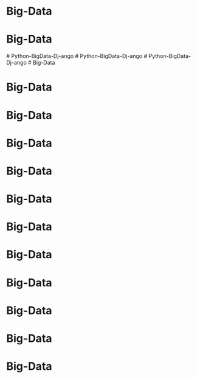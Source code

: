 # Big-Data
# Big-Data
#   P y t h o n - B i g D a t a - D j - a n g o  
 #   P y t h o n - B i g D a t a - D j - a n g o  
 #   P y t h o n - B i g D a t a - D j - a n g o  
 # Big-Data
# Big-Data
# Big-Data
# Big-Data
# Big-Data
# Big-Data
# Big-Data
# Big-Data
# Big-Data
# Big-Data
# Big-Data
# Big-Data
